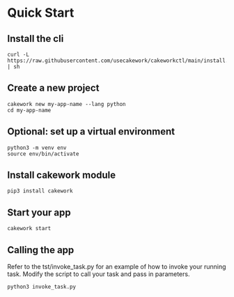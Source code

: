 # Quick Start #
## Install the cli ##
```
curl -L https://raw.githubusercontent.com/usecakework/cakeworkctl/main/install.sh | sh
```

## Create a new project ##
``` 
cakework new my-app-name --lang python
cd my-app-name
```

## Optional: set up a virtual environment ##
```
python3 -m venv env
source env/bin/activate
```

## Install cakework module ##
```
pip3 install cakework
```

## Start your app ##
```
cakework start
```

## Calling the app ##
Refer to the tst/invoke_task.py for an example of how to invoke your running task. Modify the script to call your task and pass in parameters.
```
python3 invoke_task.py
```
